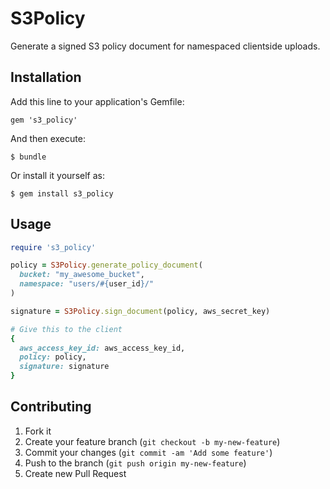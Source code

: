 # S3Policy

Generate a signed S3 policy document for namespaced clientside uploads.

## Installation

Add this line to your application's Gemfile:

    gem 's3_policy'

And then execute:

    $ bundle

Or install it yourself as:

    $ gem install s3_policy

## Usage

```ruby
require 's3_policy'

policy = S3Policy.generate_policy_document(
  bucket: "my_awesome_bucket",
  namespace: "users/#{user_id}/"
)

signature = S3Policy.sign_document(policy, aws_secret_key)

# Give this to the client
{
  aws_access_key_id: aws_access_key_id,
  policy: policy,
  signature: signature
}
```

## Contributing

1. Fork it
2. Create your feature branch (`git checkout -b my-new-feature`)
3. Commit your changes (`git commit -am 'Add some feature'`)
4. Push to the branch (`git push origin my-new-feature`)
5. Create new Pull Request
